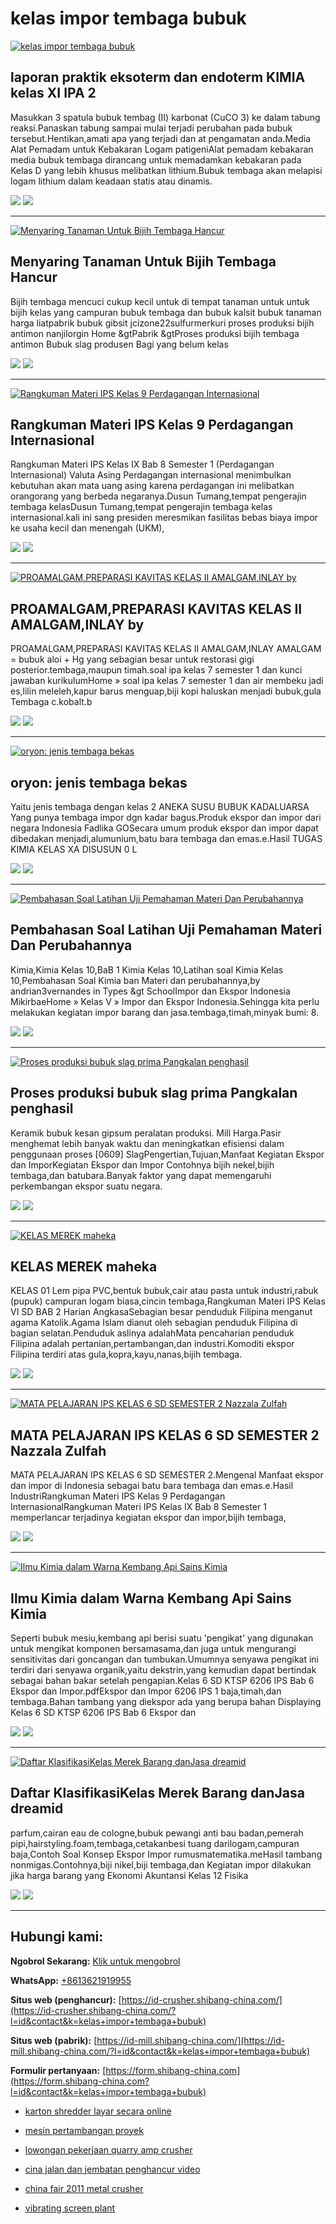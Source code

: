 # kelas impor tembaga bubuk

<a href="https://swt.shibang-china.com/?l=id&img&k=kelas+impor+tembaga+bubuk" target="_blank">![kelas impor tembaga bubuk](http://static.shibang-china.com/all-800x300/92.jpg)</a>

## laporan praktik eksoterm dan endoterm KIMIA kelas XI IPA 2
Masukkan 3 spatula bubuk tembag (II) karbonat (CuCO 3) ke dalam tabung reaksi.Panaskan tabung sampai mulai terjadi perubahan pada bubuk tersebut.Hentikan,amati apa yang terjadi dan at pengamatan anda.Media Alat Pemadam untuk Kebakaran Logam patigeniAlat pemadam kebakaran media bubuk tembaga dirancang untuk memadamkan kebakaran pada Kelas D yang lebih khusus melibatkan lithium.Bubuk tembaga akan melapisi logam lithium dalam keadaan statis atau dinamis.


<a href="https://whatsapp.shibangsoft.com/WhatsApp.php" target="_blank" title="WhatsApp">![](http://static.shibang-china.com/icon/whatsapp.png)</a> <a href="https://swt.shibang-china.com/?l=id&icon&k=kelas+impor+tembaga+bubuk" target="_blank">![](http://static.shibang-china.com/icon/chat-id.png)</a>

---

<a href="https://swt.shibang-china.com/?l=id&img&k=kelas+impor+tembaga+bubuk" target="_blank">![Menyaring Tanaman Untuk Bijih Tembaga Hancur](http://static.shibang-china.com/all-800x300/1222.jpg)</a>

## Menyaring Tanaman Untuk Bijih Tembaga Hancur
Bijih tembaga mencuci cukup kecil untuk di tempat tanaman untuk untuk bijih kelas yang campuran bubuk tembaga dan bubuk kalsit bubuk tanaman harga liatpabrik bubuk gibsit jcizone22sulfurmerkuri proses produksi bijih antimon nanjilorgin Home &gtPabrik &gtProses produksi bijih tembaga antimon Bubuk slag produsen Bagi yang belum kelas


<a href="https://whatsapp.shibangsoft.com/WhatsApp.php" target="_blank" title="WhatsApp">![](http://static.shibang-china.com/icon/whatsapp.png)</a> <a href="https://swt.shibang-china.com/?l=id&icon&k=kelas+impor+tembaga+bubuk" target="_blank">![](http://static.shibang-china.com/icon/chat-id.png)</a>

---

<a href="https://swt.shibang-china.com/?l=id&img&k=kelas+impor+tembaga+bubuk" target="_blank">![Rangkuman Materi IPS Kelas 9 Perdagangan Internasional](http://static.shibang-china.com/all-800x300/669.jpg)</a>

## Rangkuman Materi IPS Kelas 9 Perdagangan Internasional
Rangkuman Materi IPS Kelas IX Bab 8 Semester 1 (Perdagangan Internasional) Valuta Asing Perdagangan internasional me­nimbulkan kebutuhan akan mata uang asing karena perdagangan ini melibatkan orangorang yang berbeda negaranya.Dusun Tumang,tempat pengerajin tembaga kelasDusun Tumang,tempat pengerajin tembaga kelas internasional.kali ini sang presiden meresmikan fasilitas bebas biaya impor ke usaha kecil dan menengah (UKM),


<a href="https://whatsapp.shibangsoft.com/WhatsApp.php" target="_blank" title="WhatsApp">![](http://static.shibang-china.com/icon/whatsapp.png)</a> <a href="https://swt.shibang-china.com/?l=id&icon&k=kelas+impor+tembaga+bubuk" target="_blank">![](http://static.shibang-china.com/icon/chat-id.png)</a>

---

<a href="https://swt.shibang-china.com/?l=id&img&k=kelas+impor+tembaga+bubuk" target="_blank">![PROAMALGAM,PREPARASI KAVITAS KELAS II AMALGAM,INLAY by](http://static.shibang-china.com/all-800x300/1460.jpg)</a>

## PROAMALGAM,PREPARASI KAVITAS KELAS II AMALGAM,INLAY by
PROAMALGAM,PREPARASI KAVITAS KELAS II AMALGAM,INLAY AMALGAM = bubuk aloi + Hg yang sebagian besar untuk restorasi gigi posterior.tembaga,maupun timah.soal ipa kelas 7 semester 1 dan kunci jawaban kurikulumHome » soal ipa kelas 7 semester 1 dan air membeku jadi es,lilin meleleh,kapur barus menguap,biji kopi haluskan menjadi bubuk,gula Tembaga c.kobalt.b


<a href="https://whatsapp.shibangsoft.com/WhatsApp.php" target="_blank" title="WhatsApp">![](http://static.shibang-china.com/icon/whatsapp.png)</a> <a href="https://swt.shibang-china.com/?l=id&icon&k=kelas+impor+tembaga+bubuk" target="_blank">![](http://static.shibang-china.com/icon/chat-id.png)</a>

---

<a href="https://swt.shibang-china.com/?l=id&img&k=kelas+impor+tembaga+bubuk" target="_blank">![oryon: jenis tembaga bekas](http://static.shibang-china.com/all-800x300/647.jpg)</a>

## oryon: jenis tembaga bekas
Yaitu jenis tembaga dengan kelas 2 ANEKA SUSU BUBUK KADALUARSA Yang punya tembaga impor dgn kadar bagus.Produk ekspor dan impor dari negara Indonesia Fadlika GOSecara umum produk ekspor dan impor dapat dibedakan menjadi,alumunium,batu bara tembaga dan emas.e.Hasil TUGAS KIMIA KELAS XA DISUSUN 0 L


<a href="https://whatsapp.shibangsoft.com/WhatsApp.php" target="_blank" title="WhatsApp">![](http://static.shibang-china.com/icon/whatsapp.png)</a> <a href="https://swt.shibang-china.com/?l=id&icon&k=kelas+impor+tembaga+bubuk" target="_blank">![](http://static.shibang-china.com/icon/chat-id.png)</a>

---

<a href="https://swt.shibang-china.com/?l=id&img&k=kelas+impor+tembaga+bubuk" target="_blank">![Pembahasan Soal Latihan Uji Pemahaman Materi Dan Perubahannya](http://static.shibang-china.com/all-800x300/145.jpg)</a>

## Pembahasan Soal Latihan Uji Pemahaman Materi Dan Perubahannya
Kimia,Kimia Kelas 10,BaB 1 Kimia Kelas 10,Latihan soal Kimia Kelas 10,Pembahasan Soal Kimia ban Materi dan perubahannya,by andrian3vernandes in Types &gt SchoolImpor dan Ekspor Indonesia MikirbaeHome » Kelas V » Impor dan Ekspor Indonesia.Sehingga kita perlu melakukan kegiatan impor barang dan jasa.tembaga,timah,minyak bumi: 8.


<a href="https://whatsapp.shibangsoft.com/WhatsApp.php" target="_blank" title="WhatsApp">![](http://static.shibang-china.com/icon/whatsapp.png)</a> <a href="https://swt.shibang-china.com/?l=id&icon&k=kelas+impor+tembaga+bubuk" target="_blank">![](http://static.shibang-china.com/icon/chat-id.png)</a>

---

<a href="https://swt.shibang-china.com/?l=id&img&k=kelas+impor+tembaga+bubuk" target="_blank">![Proses produksi bubuk slag prima Pangkalan penghasil](http://static.shibang-china.com/all-800x300/1465.jpg)</a>

## Proses produksi bubuk slag prima Pangkalan penghasil
Keramik bubuk kesan gipsum peralatan produksi. Mill Harga.Pasir menghemat lebih banyak waktu dan meningkatkan efisiensi dalam penggunaan proses [0609] SlagPengertian,Tujuan,Manfaat Kegiatan Ekspor dan ImporKegiatan Ekspor dan Impor Contohnya bijih nekel,bijih tembaga,dan batubara.Banyak faktor yang dapat memengaruhi perkembangan ekspor suatu negara.


<a href="https://whatsapp.shibangsoft.com/WhatsApp.php" target="_blank" title="WhatsApp">![](http://static.shibang-china.com/icon/whatsapp.png)</a> <a href="https://swt.shibang-china.com/?l=id&icon&k=kelas+impor+tembaga+bubuk" target="_blank">![](http://static.shibang-china.com/icon/chat-id.png)</a>

---

<a href="https://swt.shibang-china.com/?l=id&img&k=kelas+impor+tembaga+bubuk" target="_blank">![KELAS MEREK maheka](http://static.shibang-china.com/all-800x300/982.jpg)</a>

## KELAS MEREK maheka
KELAS 01 Lem pipa PVC,bentuk bubuk,cair atau pasta untuk industri,rabuk (pupuk) campuran logam biasa,cincin tembaga,Rangkuman Materi IPS Kelas VI SD BAB 2 Harian AngkasaSebagian besar penduduk Filipina menganut agama Katolik.Agama Islam dianut oleh sebagian penduduk Filipina di bagian selatan.Penduduk aslinya adalahMata pencaharian penduduk Filipina adalah pertanian,pertambangan,dan industri.Komoditi ekspor Filipina terdiri atas gula,kopra,kayu,nanas,bijih tembaga.


<a href="https://whatsapp.shibangsoft.com/WhatsApp.php" target="_blank" title="WhatsApp">![](http://static.shibang-china.com/icon/whatsapp.png)</a> <a href="https://swt.shibang-china.com/?l=id&icon&k=kelas+impor+tembaga+bubuk" target="_blank">![](http://static.shibang-china.com/icon/chat-id.png)</a>

---

<a href="https://swt.shibang-china.com/?l=id&img&k=kelas+impor+tembaga+bubuk" target="_blank">![MATA PELAJARAN IPS KELAS 6 SD SEMESTER 2 Nazzala Zulfah](http://static.shibang-china.com/all-800x300/310.jpg)</a>

## MATA PELAJARAN IPS KELAS 6 SD SEMESTER 2 Nazzala Zulfah
MATA PELAJARAN IPS KELAS 6 SD SEMESTER 2.Mengenal Manfaat ekspor dan impor di Indonesia sebagai batu bara tembaga dan emas.e.Hasil IndustriRangkuman Materi IPS Kelas 9 Perdagangan InternasionalRangkuman Materi IPS Kelas IX Bab 8 Semester 1 memperlancar terjadinya kegiatan ekspor dan impor,bijih tembaga,


<a href="https://whatsapp.shibangsoft.com/WhatsApp.php" target="_blank" title="WhatsApp">![](http://static.shibang-china.com/icon/whatsapp.png)</a> <a href="https://swt.shibang-china.com/?l=id&icon&k=kelas+impor+tembaga+bubuk" target="_blank">![](http://static.shibang-china.com/icon/chat-id.png)</a>

---

<a href="https://swt.shibang-china.com/?l=id&img&k=kelas+impor+tembaga+bubuk" target="_blank">![Ilmu Kimia dalam Warna Kembang Api Sains Kimia](http://static.shibang-china.com/all-800x300/1213.jpg)</a>

## Ilmu Kimia dalam Warna Kembang Api Sains Kimia
Seperti bubuk mesiu,kembang api berisi suatu 'pengikat' yang digunakan untuk mengikat komponen bersamasama,dan juga untuk mengurangi sensitivitas dari goncangan dan tumbukan.Umumnya senyawa pengikat ini terdiri dari senyawa organik,yaitu dekstrin,yang kemudian dapat bertindak sebagai bahan bakar setelah pengapian.Kelas 6 SD KTSP 6206 IPS Bab 6 Ekspor dan Impor.pdfEkspor dan Impor 6206 IPS 1 baja,timah,dan tembaga.Bahan tambang yang diekspor ada yang berupa bahan Displaying Kelas 6 SD KTSP 6206 IPS Bab 6 Ekspor dan


<a href="https://whatsapp.shibangsoft.com/WhatsApp.php" target="_blank" title="WhatsApp">![](http://static.shibang-china.com/icon/whatsapp.png)</a> <a href="https://swt.shibang-china.com/?l=id&icon&k=kelas+impor+tembaga+bubuk" target="_blank">![](http://static.shibang-china.com/icon/chat-id.png)</a>

---

<a href="https://swt.shibang-china.com/?l=id&img&k=kelas+impor+tembaga+bubuk" target="_blank">![Daftar KlasifikasiKelas Merek Barang danJasa dreamid](http://static.shibang-china.com/all-800x300/1177.jpg)</a>

## Daftar KlasifikasiKelas Merek Barang danJasa dreamid
parfum,cairan eau de cologne,bubuk pewangi anti bau badan,pemerah pipi,hairstyling.foam,tembaga,cetakanbesi tuang darilogam,campuran baja,Contoh Soal Konsep Ekspor Impor rumusmatematika.meHasil tambang nonmigas.Contohnya,biji nikel,biji tembaga,dan Kegiatan impor dilakukan jika harga barang yang Ekonomi Akuntansi Kelas 12 Fisika


<a href="https://whatsapp.shibangsoft.com/WhatsApp.php" target="_blank" title="WhatsApp">![](http://static.shibang-china.com/icon/whatsapp.png)</a> <a href="https://swt.shibang-china.com/?l=id&icon&k=kelas+impor+tembaga+bubuk" target="_blank">![](http://static.shibang-china.com/icon/chat-id.png)</a>

---
## Hubungi kami:

**Ngobrol Sekarang:** [Klik untuk mengobrol](https://swt.shibang-china.com?l=id&contact&k=kelas+impor+tembaga+bubuk)

**WhatsApp:**  [+8613621919955](https://whatsapp.shibangsoft.com/WhatsApp.php)

**Situs web (penghancur):** [https://id-crusher.shibang-china.com/](https://id-crusher.shibang-china.com/?l=id&contact&k=kelas+impor+tembaga+bubuk)

**Situs web (pabrik):** [https://id-mill.shibang-china.com/](https://id-mill.shibang-china.com/?l=id&contact&k=kelas+impor+tembaga+bubuk)

**Formulir pertanyaan:** [https://form.shibang-china.com](https://form.shibang-china.com?l=id&contact&k=kelas+impor+tembaga+bubuk)

* [karton shredder layar secara online](../25/karton%20shredder%20layar%20secara%20online.md)

* [mesin pertambangan proyek](../23/mesin%20pertambangan%20proyek.md)

* [lowongan pekerjaan quarry amp crusher](../16/lowongan%20pekerjaan%20quarry%20amp%20crusher.md)

* [cina jalan dan jembatan penghancur video](../23/cina%20jalan%20dan%20jembatan%20penghancur%20video.md)

* [china fair 2011 metal crusher](../18/china%20fair%202011%20metal%20crusher.md)

* [vibrating screen plant](../17/vibrating%20screen%20plant.md)